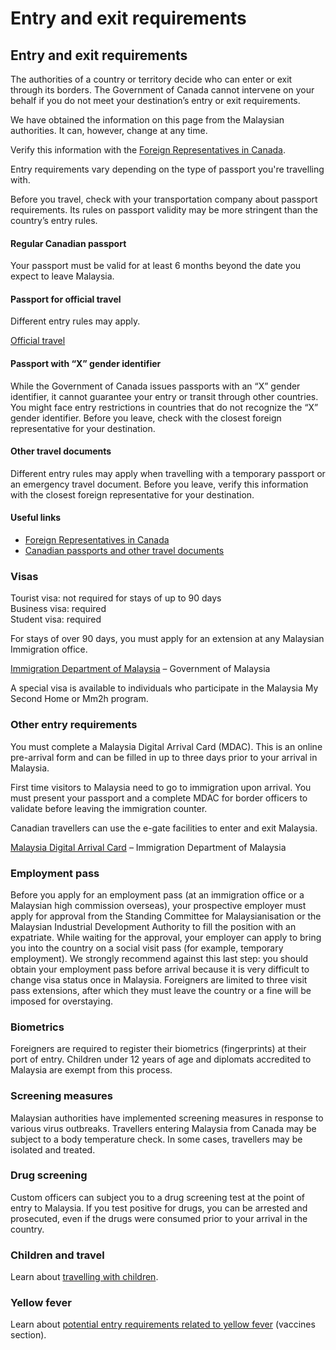 # Entry and exit requirements

## Entry and exit requirements

The authorities of a country or territory decide who can enter or exit through its borders. The Government of Canada cannot intervene on your behalf if you do not meet your destination’s entry or exit requirements.

We have obtained the information on this page from the Malaysian authorities. It can, however, change at any time.

Verify this information with the [Foreign Representatives in Canada](https://www.international.gc.ca/protocol-protocole/reps.aspx?lang=eng).

Entry requirements vary depending on the type of passport you're travelling with.

Before you travel, check with your transportation company about passport requirements. Its rules on passport validity may be more stringent than the country’s entry rules.

#### Regular Canadian passport

Your passport must be valid for at least 6 months beyond the date you expect to leave Malaysia.

#### Passport for official travel

Different entry rules may apply.

[Official travel](https://www.canada.ca/en/immigration-refugees-citizenship/services/canadian-passports/official-travel.html)

#### Passport with “X” gender identifier

While the Government of Canada issues passports with an “X” gender identifier, it cannot guarantee your entry or transit through other countries. You might face entry restrictions in countries that do not recognize the “X” gender identifier. Before you leave, check with the closest foreign representative for your destination.

#### Other travel documents

Different entry rules may apply when travelling with a temporary passport or an emergency travel document. Before you leave, verify this information with the closest foreign representative for your destination.

#### Useful links

* [Foreign Representatives in Canada](https://www.international.gc.ca/protocol-protocole/reps.aspx?lang=eng)
* [Canadian passports and other travel documents](http://www.canada.ca/passport)

### Visas

Tourist visa: not required for stays of up to 90 days  
Business visa: required   
Student visa: required

For stays of over 90 days, you must apply for an extension at any Malaysian Immigration office.

[Immigration Department of Malaysia](https://www.imi.gov.my/) – Government of Malaysia

A special visa is available to individuals who participate in the Malaysia My Second Home or Mm2h program.

### Other entry requirements

You must complete a Malaysia Digital Arrival Card (MDAC). This is an online pre-arrival form and can be filled in up to three days prior to your arrival in Malaysia.

First time visitors to Malaysia need to go to immigration upon arrival. You must present your passport and a complete MDAC for border officers to validate before leaving the immigration counter.

Canadian travellers can use the e-gate facilities to enter and exit Malaysia.

[Malaysia Digital Arrival Card](https://imigresen-online.imi.gov.my/mdac/main) – Immigration Department of Malaysia

### Employment pass

Before you apply for an employment pass (at an immigration office or a Malaysian high commission overseas), your prospective employer must apply for approval from the Standing Committee for Malaysianisation or the Malaysian Industrial Development Authority to fill the position with an expatriate. While waiting for the approval, your employer can apply to bring you into the country on a social visit pass (for example, temporary employment). We strongly recommend against this last step: you should obtain your employment pass before arrival because it is very difficult to change visa status once in Malaysia. Foreigners are limited to three visit pass extensions, after which they must leave the country or a fine will be imposed for overstaying.

### Biometrics

Foreigners are required to register their biometrics (fingerprints) at their port of entry. Children under 12 years of age and diplomats accredited to Malaysia are exempt from this process.

### Screening measures

Malaysian authorities have implemented screening measures in response to various virus outbreaks. Travellers entering Malaysia from Canada may be subject to a body temperature check. In some cases, travellers may be isolated and treated.

### Drug screening

Custom officers can subject you to a drug screening test at the point of entry to Malaysia. If you test positive for drugs, you can be arrested and prosecuted, even if the drugs were consumed prior to your arrival in the country.

### Children and travel

Learn about [travelling with children](http://travel.gc.ca/travelling/children).

### Yellow fever

Learn about [potential entry requirements related to yellow fever](#health) (vaccines section).